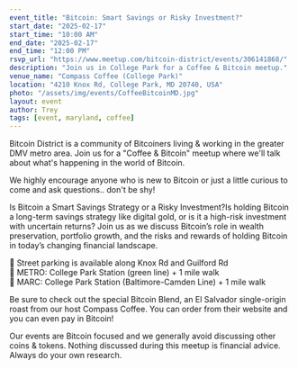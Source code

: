 ```yaml
---
event_title: "Bitcoin: Smart Savings or Risky Investment?"
start_date: "2025-02-17"
start_time: "10:00 AM"
end_date: "2025-02-17"
end_time: "12:00 PM"
rsvp_url: "https://www.meetup.com/bitcoin-district/events/306141868/"
description: "Join us in College Park for a Coffee & Bitcoin meetup."
venue_name: "Compass Coffee (College Park)"
location: "4210 Knox Rd, College Park, MD 20740, USA"
photo: "/assets/img/events/CoffeeBitcoinMD.jpg"
layout: event
author: Trey
tags: [event, maryland, coffee]
---
```


Bitcoin District is a community of Bitcoiners living & working in the greater DMV metro area. Join us for a "Coffee & Bitcoin" meetup where we'll talk about what's happening in the world of Bitcoin.

We highly encourage anyone who is new to Bitcoin or just a little curious to come and ask questions.. don't be shy!

Is Bitcoin a Smart Savings Strategy or a Risky Investment?Is holding Bitcoin a long-term savings strategy like digital gold, or is it a high-risk investment with uncertain returns? Join us as we discuss Bitcoin’s role in wealth preservation, portfolio growth, and the risks and rewards of holding Bitcoin in today’s changing financial landscape.

🚗 Street parking is available along Knox Rd and Guilford Rd <br />
🚆 METRO: College Park Station (green line) + 1 mile walk <br />
🚆 MARC: College Park Station (Baltimore-Camden Line) + 1 mile walk <br />

Be sure to check out the special Bitcoin Blend, an El Salvador single-origin roast from our host Compass Coffee. You can order from their website and you can even pay in Bitcoin!

Our events are Bitcoin focused and we generally avoid discussing other coins & tokens. Nothing discussed during this meetup is financial advice. Always do your own research.